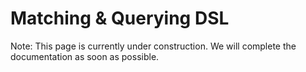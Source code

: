 Matching & Querying DSL
===

Note: This page is currently under construction. We will complete the documentation as soon as possible.